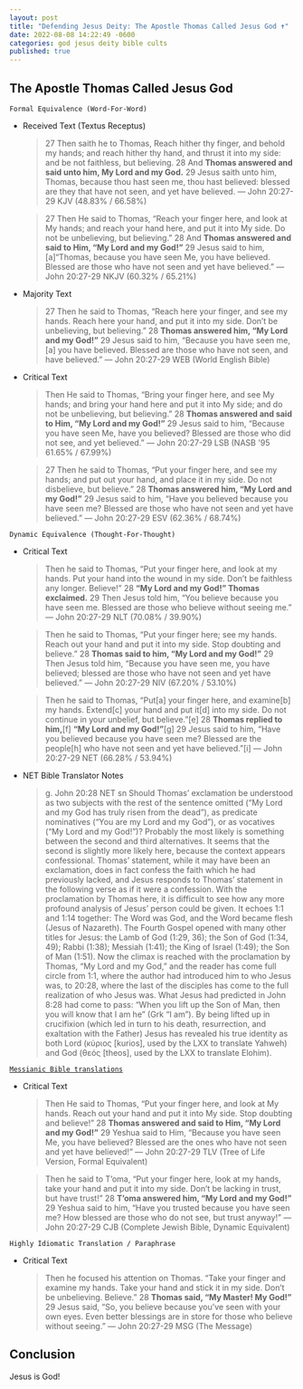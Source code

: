 ```yaml
---
layout: post
title: "Defending Jesus Deity: The Apostle Thomas Called Jesus God ✝️"
date: 2022-08-08 14:22:49 -0600
categories: god jesus deity bible cults
published: true
---
```


## The Apostle Thomas Called Jesus God

`Formal Equivalence (Word-For-Word)`
- Received Text (Textus Receptus)

    > 27 Then saith he to Thomas, Reach hither thy finger, and behold my hands; and reach hither thy hand, and thrust it into my side: and be not faithless, but believing. 28 And **Thomas answered and said unto him, My Lord and my God.** 29 Jesus saith unto him, Thomas, because thou hast seen me, thou hast believed: blessed are they that have not seen, and yet have believed. &mdash; John 20:27-29 KJV (48.83% / 66.58%)

    > 27 Then He said to Thomas, “Reach your finger here, and look at My hands; and reach your hand here, and put it into My side. Do not be unbelieving, but believing.” 28 And **Thomas answered and said to Him, “My Lord and my God!”** 29 Jesus said to him, [a]“Thomas, because you have seen Me, you have believed. Blessed are those who have not seen and yet have believed.” &mdash; John 20:27-29 NKJV (60.32% / 65.21%)

- Majority Text

    > 27 Then he said to Thomas, “Reach here your finger, and see my hands. Reach here your hand, and put it into my side. Don’t be unbelieving, but believing.” 28 **Thomas answered him, “My Lord and my God!”** 29 Jesus said to him, “Because you have seen me,[a] you have believed. Blessed are those who have not seen, and have believed.” &mdash; John 20:27-29 WEB (World English Bible)

- Critical Text

    > Then He said to Thomas, “Bring your finger here, and see My hands; and bring your hand here and put it into My side; and do not be unbelieving, but believing.” 28 **Thomas answered and said to Him, “My Lord and my God!”** 29 Jesus said to him, “Because you have seen Me, have you believed? Blessed are those who did not see, and yet believed.” &mdash; John 20:27-29 LSB (NASB '95 61.65% / 67.99%)

    > 27 Then he said to Thomas, “Put your finger here, and see my hands; and put out your hand, and place it in my side. Do not disbelieve, but believe.” 28 **Thomas answered him, “My Lord and my God!”** 29 Jesus said to him, “Have you believed because you have seen me? Blessed are those who have not seen and yet have believed.” &mdash; John 20:27-29 ESV (62.36% / 68.74%)

`Dynamic Equivalence (Thought-For-Thought)`
- Critical Text

    > Then he said to Thomas, “Put your finger here, and look at my hands. Put your hand into the wound in my side. Don’t be faithless any longer. Believe!” 28 **“My Lord and my God!” Thomas exclaimed.** 29 Then Jesus told him, “You believe because you have seen me. Blessed are those who believe without seeing me.” &mdash; John 20:27-29 NLT (70.08% / 39.90%)

    > Then he said to Thomas, “Put your finger here; see my hands. Reach out your hand and put it into my side. Stop doubting and believe.” 28 **Thomas said to him, “My Lord and my God!”** 29 Then Jesus told him, “Because you have seen me, you have believed; blessed are those who have not seen and yet have believed.” &mdash; John 20:27-29 NIV (67.20% / 53.10%)

    > Then he said to Thomas, “Put[a] your finger here, and examine[b] my hands. Extend[c] your hand and put it[d] into my side. Do not continue in your unbelief, but believe.”[e] 28 **Thomas replied to him,**[f] **“My Lord and my God!”**[g] 29 Jesus said to him, “Have you believed because you have seen me? Blessed are the people[h] who have not seen and yet have believed.”[i] &mdash; John 20:27-29 NET (66.28% / 53.94%)

- NET Bible Translator Notes
    
    > g. John 20:28 NET sn Should Thomas’ exclamation be understood as two subjects with the rest of the sentence omitted (“My Lord and my God has truly risen from the dead”), as predicate nominatives (“You are my Lord and my God”), or as vocatives (“My Lord and my God!”)? Probably the most likely is something between the second and third alternatives. It seems that the second is slightly more likely here, because the context appears confessional. Thomas’ statement, while it may have been an exclamation, does in fact confess the faith which he had previously lacked, and Jesus responds to Thomas’ statement in the following verse as if it were a confession. With the proclamation by Thomas here, it is difficult to see how any more profound analysis of Jesus’ person could be given. It echoes 1:1 and 1:14 together: The Word was God, and the Word became flesh (Jesus of Nazareth). The Fourth Gospel opened with many other titles for Jesus: the Lamb of God (1:29, 36); the Son of God (1:34, 49); Rabbi (1:38); Messiah (1:41); the King of Israel (1:49); the Son of Man (1:51). Now the climax is reached with the proclamation by Thomas, “My Lord and my God,” and the reader has come full circle from 1:1, where the author had introduced him to who Jesus was, to 20:28, where the last of the disciples has come to the full realization of who Jesus was. What Jesus had predicted in John 8:28 had come to pass: “When you lift up the Son of Man, then you will know that I am he” (Grk “I am”). By being lifted up in crucifixion (which led in turn to his death, resurrection, and exaltation with the Father) Jesus has revealed his true identity as both Lord (κύριος [kurios], used by the LXX to translate Yahweh) and God (θεός [theos], used by the LXX to translate Elohim).

[`Messianic Bible translations`](https://en.wikipedia.org/wiki/Messianic_Bible_translations)
- Critical Text
    > Then He said to Thomas, “Put your finger here, and look at My hands. Reach out your hand and put it into My side. Stop doubting and believe!” 28 **Thomas answered and said to Him, “My Lord and my God!”** 29 Yeshua said to Him, “Because you have seen Me, you have believed? Blessed are the ones who have not seen and yet have believed!” &mdash; John 20:27-29 TLV (Tree of Life Version, Formal Equivalent)

    > Then he said to T’oma, “Put your finger here, look at my hands, take your hand and put it into my side. Don’t be lacking in trust, but have trust!” 28 **T’oma answered him, “My Lord and my God!”** 29 Yeshua said to him, “Have you trusted because you have seen me? How blessed are those who do not see, but trust anyway!” &mdash; John 20:27-29 CJB (Complete Jewish Bible, Dynamic Equivalent)

`Highly Idiomatic Translation / Paraphrase`
- Critical Text
    > Then he focused his attention on Thomas. “Take your finger and examine my hands. Take your hand and stick it in my side. Don’t be unbelieving. Believe.” 28 **Thomas said, “My Master! My God!”** 29 Jesus said, “So, you believe because you’ve seen with your own eyes. Even better blessings are in store for those who believe without seeing.” &mdash; John 20:27-29 MSG (The Message)

## Conclusion

Jesus is God!

<script>
	var refTagger = {
		settings: {
			bibleVersion: 'ESV'
		}
	}; 

	(function(d, t) {
		var n=d.querySelector('[nonce]');
		refTagger.settings.nonce = n && (n.nonce||n.getAttribute('nonce'));
		var g = d.createElement(t), s = d.getElementsByTagName(t)[0];
		g.src = 'https://api.reftagger.com/v2/RefTagger.js';
		g.nonce = refTagger.settings.nonce;
		s.parentNode.insertBefore(g, s);
	}(document, 'script'));
</script>